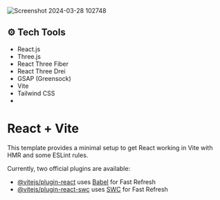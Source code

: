 ![Screenshot 2024-03-28 102748](https://github.com/PierinaBrito/iPhone15/assets/77765628/14b43b53-7f7e-427c-a795-42c4041c19e0)

## <a name="tech-tools">⚙️ Tech Tools </a>

- React.js
- Three.js
- React Three Fiber
- React Three Drei
- GSAP (Greensock)
- Vite
- Tailwind CSS
- 

# React + Vite

This template provides a minimal setup to get React working in Vite with HMR and some ESLint rules.

Currently, two official plugins are available:

- [@vitejs/plugin-react](https://github.com/vitejs/vite-plugin-react/blob/main/packages/plugin-react/README.md) uses [Babel](https://babeljs.io/) for Fast Refresh
- [@vitejs/plugin-react-swc](https://github.com/vitejs/vite-plugin-react-swc) uses [SWC](https://swc.rs/) for Fast Refresh
